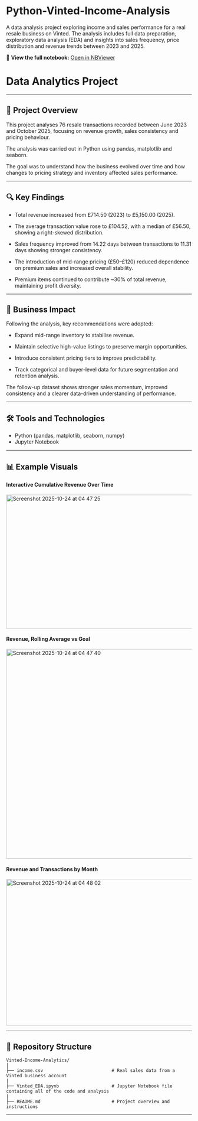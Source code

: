 # Python-Vinted-Income-Analysis
A data analysis project exploring income and sales performance for a real resale business on Vinted. The analysis includes full data preparation, exploratory data analysis (EDA) and insights into sales frequency, price distribution and revenue trends between 2023 and 2025.

📘 **View the full notebook:** [Open in NBViewer](https://nbviewer.org/github.com/Brandon20154131/Python-Vinted-Income-Analysis/blob/main/Vinted_EDA.ipynb)

# Data Analytics Project

---
## 📖 Project Overview

This project analyses 76 resale transactions recorded between June 2023 and October 2025, focusing on revenue growth, sales consistency and pricing behaviour.

The analysis was carried out in Python using pandas, matplotlib and seaborn.

The goal was to understand how the business evolved over time and how changes to pricing strategy and inventory affected sales performance.

---
## 🔍 Key Findings

- Total revenue increased from £714.50 (2023) to £5,150.00 (2025).

- The average transaction value rose to £104.52, with a median of £56.50, showing a right-skewed distribution.

- Sales frequency improved from 14.22 days between transactions to 11.31 days showing stronger consistency.

- The introduction of mid-range pricing (£50–£120) reduced dependence on premium sales and increased overall stability.

- Premium items continued to contribute ~30% of total revenue, maintaining profit diversity.

---
## 🧠 Business Impact

Following the analysis, key recommendations were adopted:

- Expand mid-range inventory to stabilise revenue.

- Maintain selective high-value listings to preserve margin opportunities.

- Introduce consistent pricing tiers to improve predictability.

- Track categorical and buyer-level data for future segmentation and retention analysis.

The follow-up dataset shows stronger sales momentum, improved consistency and a clearer data-driven understanding of performance.

---
## 🛠️ Tools and Technologies
- Python (pandas, matplotlib, seaborn, numpy)
- Jupyter Notebook


---
## 📊 Example Visuals

#### Interactive Cumulative Revenue Over Time

<img width="1082" height="363" alt="Screenshot 2025-10-24 at 04 47 25" src="https://github.com/user-attachments/assets/0f715778-7ba9-4629-91fd-dc730add37c1" />

#### Revenue, Rolling Average vs Goal

<img width="1038" height="568" alt="Screenshot 2025-10-24 at 04 47 40" src="https://github.com/user-attachments/assets/7a2c4bdb-c0da-4d1a-8009-811667d9e244" />

#### Revenue and Transactions by Month

<img width="1119" height="397" alt="Screenshot 2025-10-24 at 04 48 02" src="https://github.com/user-attachments/assets/916124cc-4de2-43ec-af26-77620fa68cb3" />


---

## 📂 Repository Structure
```
Vinted-Income-Analytics/
│
├── income.csv                          # Real sales data from a Vinted business account
|
├── Vinted_EDA.ipynb                    # Jupyter Notebook file containing all of the code and analysis
|
├── README.md                           # Project overview and instructions
```
---
